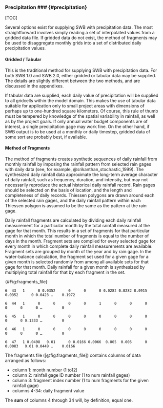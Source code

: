 ### Precipitation ### {#precipitation}

[TOC]

Several options exist for supplying SWB with precipitation data. The most straightforward involves simply reading a set of interpolated values from a gridded data file. If gridded data do not exist, the method of fragments may be used to disaggregate monthly grids into a set of distributed daily precipitation values.

#### Gridded / Tabular

This is the traditional method for supplying SWB with precipitation data. For both SWB 1.0 and SWB 2.0, either gridded or tabular data may be supplied. The details are slightly different between the two methods, and are discussed in the appendixes.

If tabular data are supplied, each daily value of precipitation will be supplied to all gridcells within the model domain. This makes the use of tabular data suitable for application only to small project areas with dimensions of perhaps up to one-hundred square kilometers. Of course, this rule of thumb must be tempered by knowledge of the spatial variability in rainfall, as well as by the project goals. If only annual water budget components are of interest, a single precipitation gage may work fine. On the other hand, if SWB output is to be used at a monthly or daily timestep, gridded data of some sort are probably best, if available.

#### Method of Fragments

The method of fragments creates synthetic sequences of daily rainfall from monthly rainfall by imposing the rainfall pattern from selected rain gages with daily data (see, for example, @srikanthan_stochastic_1999). The synthesized daily rainfall data approximate the long-term average character of daily rainfall, such as frequency, duration, and intensity, but may not necessarily reproduce the actual historical daily rainfall record. Rain gages should be selected on the basis of location, and the length and completeness of daily records. Thiessen polygons are drawn around each of the selected rain gages, and the daily rainfall pattern within each Thiessen polygon is assumed to be the same as the pattern at the rain gage.

Daily rainfall fragments are calculated by dividing each daily rainfall measurement for a particular month by the total rainfall measured at the gage for that month. This results in a set of fragments for that particular month in which the total number of fragments is equal to the number of days in the month. Fragment sets are compiled for every selected gage for every month in which complete daily rainfall measurements are available. Fragment sets are grouped by month of the year and by rain gage. In the water-balance calculation, the fragment set used for a given gage for a given month is selected randomly from among all available sets for that gage for that month. Daily rainfall for a given month is synthesized by multiplying total rainfall for that by each fragment in the set.

{#Fig:fragments_file}

`6  43   1      0 0.0352      0      0      0 0.0282 0.0282 0.0915 0.0352      0 0.0423 …    0.1972`

`6  44   1      0      0      0      0      1      0      0      0      0      0      0 …         0 `

`6  45   1      0      0      0      0      0      0      0      0      0      0 0.1333 …         0 `

`6  46   1      0      0      0      0      0      0      0      0      0      0      0 …         0`

`6  47   1 0.0498   0.01      0 0.0166 0.0066  0.005  0.005      0 0.0083   0.01 0.0449 …    0.0166`

The fragments file ([@fig:fragments_file]) contains columns of data arranged as follows:
* column 1: month number (1 to12)
* column 2: rainfall gage ID number (1 to num rainfall gages)
* column 3: fragment index number (1 to num fragments for the given rainfall gage)
* columns 4-34: daily fragment value

The __sum__ of columns 4 through 34 will, by definition, equal one.
